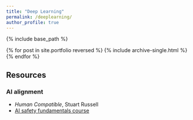 ```yaml
---
title: "Deep Learning"
permalink: /deeplearning/
author_profile: true
---
```


{% include base_path %}

{% for post in site.portfolio reversed %}
  {% include archive-single.html %}
{% endfor %}

## Resources

### AI alignment
 - *Human Compatible*, Stuart Russell
 - [AI safety fundamentals course](https://course.aisafetyfundamentals.com/alignment)
